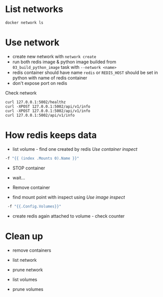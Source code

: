 # List networks

`docker network ls`

# Use network

- create new network with `network create`
- run both redis image & python image builded from `03_build_python_image` task with `--network <name>`
- redis container should have name `redis` or `REDIS_HOST` should be set in python with name of redis container
- don't expose port on redis


Check network
```
curl 127.0.0.1:5002/healthz
curl -XPOST 127.0.0.1:5002/api/v1/info
curl -XPOST 127.0.0.1:5002/api/v1/info
curl 127.0.0.1:5002/api/v1/info
```

# How redis keeps data

- list volume - find one created by redis
*Use  container inspect*
```sh
-f "{{ (index .Mounts 0).Name }}"
```
- STOP container
- wait...
- Remove container

- find mount point with inspect using
*Use image inspect*
```sh
 -f "{{.Config.Volumes}}"
```
- create redis again attached to volume - check counter

# Clean up
- remove containers

- list network
- prune network

- list volumes
- prune volumes
